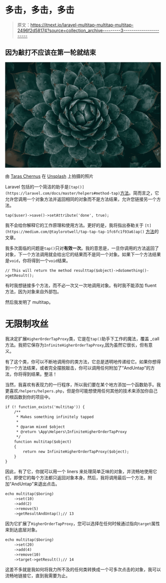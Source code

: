 # 多击，多击，多击

> 原文：<https://itnext.io/laravel-multitap-multitap-multitap-2496f2d58174?source=collection_archive---------3----------------------->

## 因为敲打不应该在第一轮就结束

![](img/af2d34c458e11428d90b58262ae919b8.png)

由 [Taras Chernus](https://unsplash.com/@chernus_tr?utm_source=medium&utm_medium=referral) 在 [Unsplash](https://unsplash.com?utm_source=medium&utm_medium=referral) 上拍摄的照片

Laravel 包括的一个简洁的助手是`[tap()](https://laravel.com/docs/master/helpers#method-tap)`[方法](https://laravel.com/docs/master/helpers#method-tap)。简而言之，它允许您调用一个对象方法并返回相同的对象而不是方法结果，允许您链接另一个方法。

```
tap($user)->save()->setAttribute('done', true);
```

我不会给你解释它的工作原理和使用方法。更好的是，我将指出泰勒关于 `[t](https://medium.com/@taylorotwell/tap-tap-tap-1fc6fc1f93a6)ap()` [方法](https://medium.com/@taylorotwell/tap-tap-tap-1fc6fc1f93a6)的文章。

我多次面临的问题是`tap()`只对**有效一次**。我的意思是，一旦你调用的方法返回了对象，下一个方法调用就会给出它的结果而不是同一个对象。如果下一个方法结果是`void`，你将得到一个`void`结果。

```
// This will return the method resulttap($object)->doSomething()->getResult();
```

有时我想链接多个方法，而不必一次又一次地调用对象。有时我不能添加 fluent 方法，因为对象来自外部包。

然后我发明了 multitap。

# 无限制攻丝

我决定扩展`HigherOrderTapProxy`类，它是在`tap()`助手下工作的魔法，覆盖 _call 方法。我把它保存为`InfiniteHigherOrderTapProxy`,因为虽然它很长，但有意义。

有了这个类，你可以不断地调用你的类方法，它总是透明地传递给它。如果你想得到一个方法结果，或者完全摆脱敲击，你可以调用任何附加了“AndUntap”的方法，你将得到结果。整洁！

当然，我喜欢有表现力的一行程序，所以我们要在某个地方添加一个函数助手。我更喜欢`/helpers/helpers.php`，但是你可能想使用任何其他的技术来添加你自己的根函数到你的项目中。

```
if (! function_exists('multitap')) {
    /**
     * Makes something infinitely tapped
     *
     * @param mixed $object
     * @return \App\Helpers\InfiniteHigherOrderTapProxy
     */
    function multitap($object)
    {
        return new InfiniteHigherOrderTapProxy($object);
    }
}
```

因此，有了它，你就可以用一个 liners 来处理简单乏味的对象，并流畅地使用它们，即使它的每个方法都只返回对象本身。然后，我将调用最后一个方法，附加“AndUntap”来退出点击。

```
echo multitap($boring)
    ->set(10)
    ->add(2)
    ->remove(5)
    ->getResultAndUntap();// 13
```

因为它扩展了`HigherOrderTapProxy`，您可以选择在任何时候通过指向`target`属性来到达底层对象。

```
echo multitap($boring)
    ->set(20)
    ->add(4)
    ->remove(10)
    ->target->getResult();// 14
```

这差不多就是我如何将我力所不及的任何类转换成一个可多次点击的对象，我可以流畅地链接它，直到我需要为止。